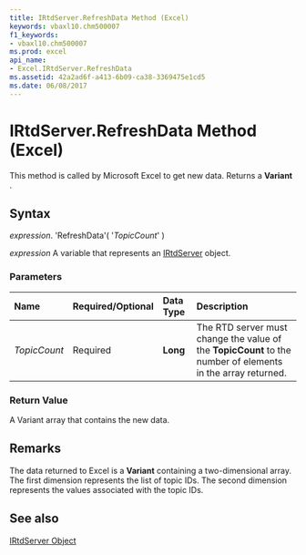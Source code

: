 ```yaml
---
title: IRtdServer.RefreshData Method (Excel)
keywords: vbaxl10.chm500007
f1_keywords:
- vbaxl10.chm500007
ms.prod: excel
api_name:
- Excel.IRtdServer.RefreshData
ms.assetid: 42a2ad6f-a413-6b09-ca38-3369475e1cd5
ms.date: 06/08/2017
---
```



# IRtdServer.RefreshData Method (Excel)

This method is called by Microsoft Excel to get new data. Returns a  **Variant** .


## Syntax

 _expression_. 'RefreshData'( '_TopicCount_' )

 _expression_ A variable that represents an [IRtdServer](./Excel.IRtdServer.md) object.


### Parameters



|**Name**|**Required/Optional**|**Data Type**|**Description**|
|:-----|:-----|:-----|:-----|
| _TopicCount_|Required| **Long**|The RTD server must change the value of the  **TopicCount** to the number of elements in the array returned.|

### Return Value

A Variant array that contains the new data.


## Remarks

The data returned to Excel is a  **Variant** containing a two-dimensional array. The first dimension represents the list of topic IDs. The second dimension represents the values associated with the topic IDs.


## See also


[IRtdServer Object](Excel.IRtdServer.md)


